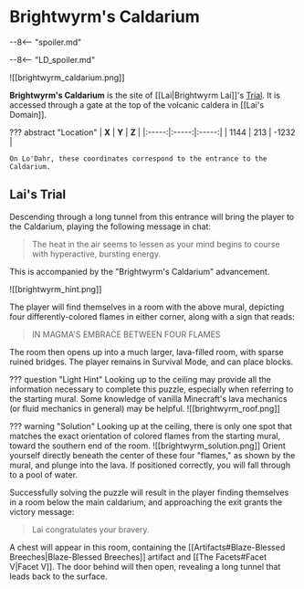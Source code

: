 # Brightwyrm's Caldarium

--8<-- "spoiler.md"

--8<-- "LD_spoiler.md"

![[brightwyrm_caldarium.png]]

**Brightwyrm's Caldarium** is the site of [[Lai|Brightwyrm Lai]]'s [Trial](/World/Late-Game/Points_of_Interest/Trials/). It is accessed through a gate at the top of the volcanic caldera in [[Lai's Domain]].

??? abstract "Location"
    | **X** | **Y** | **Z** |
    |:-----:|:-----:|:-----:|
    | 1144  |  213  | -1232 |
    
    On Lo'Dahr, these coordinates correspond to the entrance to the Caldarium.

## Lai's Trial
Descending through a long tunnel from this entrance will bring the player to the Caldarium, playing the following message in chat:

> The heat in the air seems to lessen as your mind begins to course with hyperactive, bursting energy.

This is accompanied by the "Brightwyrm's Caldarium" advancement.

![[brightwyrm_hint.png]]

The player will find themselves in a room with the above mural, depicting four differently-colored flames in either corner, along with a sign that reads:

> IN MAGMA'S EMBRACE BETWEEN FOUR FLAMES

The room then opens up into a much larger, lava-filled room, with sparse ruined bridges. The player remains in Survival Mode, and can place blocks.

??? question "Light Hint"
    Looking up to the ceiling may provide all the information necessary to complete this puzzle, especially when referring to the starting mural. Some knowledge of vanilla Minecraft's lava mechanics (or fluid mechanics in general) may be helpful.
    ![[brightwyrm_roof.png]]

??? warning "Solution"
    Looking up at the ceiling, there is only one spot that matches the exact orientation of colored flames from the starting mural, toward the southern end of the room.
    ![[brightwyrm_solution.png]]
    Orient yourself directly beneath the center of these four "flames," as shown by the mural, and plunge into the lava. If positioned correctly, you will fall through to a pool of water.

Successfully solving the puzzle will result in the player finding themselves in a room below the main caldarium, and approaching the exit grants the victory message:

> Lai congratulates your bravery.

A chest will appear in this room, containing the [[Artifacts#Blaze-Blessed Breeches|Blaze-Blessed Breeches]] artifact and [[The Facets#Facet V|Facet V]]. The door behind will then open, revealing a long tunnel that leads back to the surface.